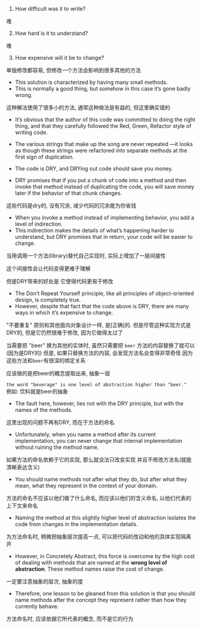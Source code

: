 1. How difficult was it to write?

难

2. How hard is it to understand?

难

3. How expensive will it be to change?

单独修改都容易, 但修改一个方法会影响到很多其他的方法

+ This solution is characterized by having many small methods.
+ This is normally a good thing, but somehow in this case it’s gone badly wrong.

这种解法使用了很多小的方法, 通常这种做法是有益的, 但这里确实错的


+ It’s obvious that the author of this code was committed to doing the right thing, and that they carefully followed the Red, Green, Refactor style of writing code.
+ The various strings that make up the song are never repeated —it looks as though these strings were refactored into separate methods at the first sign of duplication.

+ The code is DRY, and DRYing out code should save you money.
+ DRY promises that if you put a chunk of code into a method and then invoke that method instead of duplicating the code, you will save money later if the behavior of that chunk changes.

这些代码是dry的, 没有冗余, 减少代码的冗余能为你省钱

+ When you invoke a method instead of implementing behavior, you add a level of indirection.
+ This indirection makes the details of what’s happening harder to understand, but DRY promises that in return, your code will be easier to change.

当用调用一个方法(library)替代自己实现时, 实际上增加了一层间接性

这个间接性会让代码变得更难于理解

但是DRY带来的好处是 它使得代码更易于修改

+ The Don’t Repeat Yourself principle, like all principles of object-oriented design, is completely true.
+ However, despite that fact that the code above is DRY, there are many ways in which it’s expensive to change.

"不要重复" 原则和其他面向对象设计一样, 是[正确]的.
但是尽管这种实现方式是DRY的, 但是它仍然很难于修改, 因为它做得太过了

当需要把 "beer" 换为其他的实体时, 虽然只需要把 `beer` 方法的内容替换了就可以(因为是DRY的)
但是, 如果只替换方法的内容, 会发现方法名会变得非常奇怪
因为这些方法和`beer`有很深的绑定关系

应该做的是把beer的概念提取出来, 抽象一层

`the word "beverage" is one level of abstraction higher than "beer." `
例如: 饮料就是beer的抽象

+ The fault here, however, lies not with the DRY principle, but with the names of the methods.

这里出现的问题不再有DRY, 而在于方法的命名

+ Unfortunately, when you name a method after its current implementation, you can never change that internal implementation without ruining the method name.

如果方法的命名依赖于它的实现, 那么就没法只改变实现 并且不修改方法名(就能清晰表达含义)

+ You should name methods not after what they do, but after what they mean, what they represent in the context of your domain.

方法的命名不应该以他们做了什么命名, 而应该以他们的含义命名, 以他们代表的上下文来命名

+ Naming the method at this slightly higher level of abstraction isolates the code from changes in the implementation details.

为方法命名时, 稍微把抽象层次提高一点, 可以把代码的改动和他的具体实现隔离开

+ However, in Concretely Abstract, this force is overcome by the high cost of dealing with methods that are named at the **wrong level of abstraction**. These method names raise the cost of change.

一定要注意抽象的层次, 抽象的度

+ Therefore, one lesson to be gleaned from this solution is that you should name methods after the concept they represent rather than how they currently behave.

方法命名时, 应该依据它所代表的概念, 而不是它的行为






